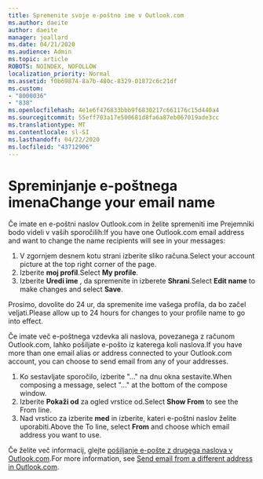 ```yaml
---
title: Spremenite svoje e-poštno ime v Outlook.com
ms.author: daeite
author: daeite
manager: joallard
ms.date: 04/21/2020
ms.audience: Admin
ms.topic: article
ROBOTS: NOINDEX, NOFOLLOW
localization_priority: Normal
ms.assetid: f0b69874-8a7b-480c-8329-01872c6c21df
ms.custom:
- "8000036"
- "838"
ms.openlocfilehash: 4e1e6f476833bbb9f6830217c661176c15d440a4
ms.sourcegitcommit: 55eff703a17e500681d8fa6a87eb067019ade3cc
ms.translationtype: MT
ms.contentlocale: sl-SI
ms.lasthandoff: 04/22/2020
ms.locfileid: "43712906"
---
```

# <a name="change-your-email-name"></a><span data-ttu-id="53ebd-102">Spreminjanje e-poštnega imena</span><span class="sxs-lookup"><span data-stu-id="53ebd-102">Change your email name</span></span>

<span data-ttu-id="53ebd-103">Če imate en e-poštni naslov Outlook.com in želite spremeniti ime Prejemniki bodo videli v vaših sporočilih:</span><span class="sxs-lookup"><span data-stu-id="53ebd-103">If you have one Outlook.com email address and want to change the name recipients will see in your messages:</span></span>
  
1. <span data-ttu-id="53ebd-104">V zgornjem desnem kotu strani izberite sliko računa.</span><span class="sxs-lookup"><span data-stu-id="53ebd-104">Select your account picture at the top right corner of the page.</span></span>
2. <span data-ttu-id="53ebd-105">Izberite **moj profil**.</span><span class="sxs-lookup"><span data-stu-id="53ebd-105">Select **My profile**.</span></span>
3. <span data-ttu-id="53ebd-106">Izberite **Uredi ime** , da spremenite in izberete **Shrani**.</span><span class="sxs-lookup"><span data-stu-id="53ebd-106">Select **Edit name** to make changes and select **Save**.</span></span>

<span data-ttu-id="53ebd-107">Prosimo, dovolite do 24 ur, da spremenite ime vašega profila, da bo začel veljati.</span><span class="sxs-lookup"><span data-stu-id="53ebd-107">Please allow up to 24 hours for changes to your profile name to go into effect.</span></span>
  
<span data-ttu-id="53ebd-108">Če imate več e-poštnega vzdevka ali naslova, povezanega z računom Outlook.com, lahko pošiljate e-pošto iz katerega koli naslova.</span><span class="sxs-lookup"><span data-stu-id="53ebd-108">If you have more than one email alias or address connected to your Outlook.com account, you can choose to send email from any of your addresses.</span></span>
  
1. <span data-ttu-id="53ebd-109">Ko sestavljate sporočilo, izberite "..." na dnu okna sestavite.</span><span class="sxs-lookup"><span data-stu-id="53ebd-109">When composing a message, select "..." at the bottom of the compose window.</span></span>
1. <span data-ttu-id="53ebd-110">Izberite **Pokaži od** za ogled vrstice od.</span><span class="sxs-lookup"><span data-stu-id="53ebd-110">Select **Show From** to see the From line.</span></span>
1. <span data-ttu-id="53ebd-111">Nad vrstico za izberite **med** in izberite, kateri e-poštni naslov želite uporabiti.</span><span class="sxs-lookup"><span data-stu-id="53ebd-111">Above the To line, select **From** and choose which email address you want to use.</span></span>

<span data-ttu-id="53ebd-112">Če želite več informacij, glejte [pošiljanje e-pošte z drugega naslova v Outlook.com](https://support.office.com/article/ccba89cb-141c-4a36-8c56-6d16a8556d2e?wt.mc_id=Office_Outlook_com_Alchemy).</span><span class="sxs-lookup"><span data-stu-id="53ebd-112">For more information, see [Send email from a different address in Outlook.com](https://support.office.com/article/ccba89cb-141c-4a36-8c56-6d16a8556d2e?wt.mc_id=Office_Outlook_com_Alchemy).</span></span>